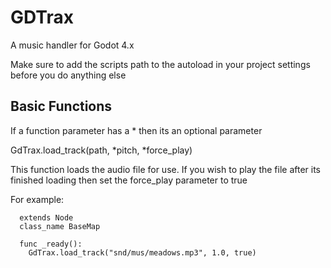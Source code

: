 # GDTrax
A music handler for Godot 4.x

Make sure to add the scripts path to the autoload in your project settings before you do anything else


## Basic Functions

If a function parameter has a * then its an optional parameter

GdTrax.load_track(path, *pitch, *force_play)

This function loads the audio file for use. If you wish to play the file after its finished loading then set the force_play parameter to true

For example:
```
  extends Node
  class_name BaseMap

  func _ready():
    GdTrax.load_track("snd/mus/meadows.mp3", 1.0, true)
```   
